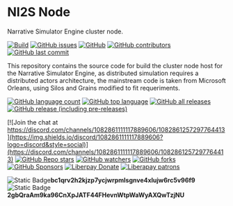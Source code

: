 # NI2S Node
Narrative Simulator Engine cluster node.

[![Build](https://img.shields.io/github/actions/workflow/status/arwni2s/ni2s-node/build.yml?style=plastic)](https://github.com/arwni2s/ni2s-node/actions?query=workflow%3Abuild)
[![GitHub issues](https://img.shields.io/github/issues/arwni2s/ni2s-node?style=plastic)](https://github.com/ARWNI2S/ni2s-node/issues)
[![GitHub](https://img.shields.io/github/license/arwni2s/ni2s-node?style=plastic)](https://github.com/arwni2s/ni2s-node)
[![GitHub contributors](https://img.shields.io/github/contributors/arwni2s/ni2s-node?style=plastic)](https://github.com/arwni2s/ni2s-node/graphs/contributors)
[![GitHub last commit](https://img.shields.io/github/last-commit/arwni2s/ni2s-node?style=plastic)](https://github.com/arwni2s/ni2s-node/graphs/commit-activity)

This repository contains the source code for build the cluster node host for the Narrative Simulator Engine, as distributed simulation requires a distributed actors architecture, the mainstream code is taken from Microsoft Orleans, using Silos and Grains modified to fit requeriments.


[![GitHub language count](https://img.shields.io/github/languages/count/arwni2s/ni2s-node?style=plastic)](https://github.com/arwni2s/ni2s-node)
[![GitHub top language](https://img.shields.io/github/languages/top/arwni2s/ni2s-node?style=plastic)](https://github.com/arwni2s/ni2s-node/search?l=c%23)
[![GitHub all releases](https://img.shields.io/github/downloads/arwni2s/ni2s-node/total?style=plastic)](https://github.com/arwni2s/ni2s-node/releases)
[![GitHub release (including pre-releases)](https://img.shields.io/github/v/release/arwni2s/ni2s-node?display-name=tag&include_prereleases&style=plastic)](https://github.com/arwni2s/ni2s-node/releases)

[![Join the chat at https://discord.com/channels/1082861111117889606/1082861257297764413](https://img.shields.io/discord/1082861111117889606?logo=discord&style=social)](https://discord.com/channels/1082861111117889606/1082861257297764413)
[![GitHub Repo stars](https://img.shields.io/github/stars/arwni2s/ni2s-node?style=social)](https://github.com/arwni2s/ni2s-node)
[![GitHub watchers](https://img.shields.io/github/watchers/arwni2s/ni2s-node?style=social)](https://github.com/arwni2s/ni2s-node/watchers)
[![GitHub forks](https://img.shields.io/github/forks/arwni2s/ni2s-node?style=social)](https://github.com/arwni2s/ni2s-node/forks)
[![GitHub Sponsors](https://img.shields.io/github/sponsors/arwni2s?logo=github&style=social)](https://github.com/arwni2s/ni2s-node)
[![Liberpay Donate](https://img.shields.io/liberapay/goal/ARWNI2S?label=Donate&logo=liberapay&style=flat)](https://liberapay.com/ARWNI2S/donate)
[![Liberapay patrons](https://img.shields.io/liberapay/patrons/arwni2s?logo=liberapay)](https://liberapay.com/ARWNI2S/donate)

![Static Badge](https://img.shields.io/badge/BTC-DONATE-ff8000?style=plastic&logo=bitcoin)**bc1qrv2h2kjzp7ycjwrpmlsgnve4xlujw6rc5v96f9** 
![Static Badge](https://img.shields.io/badge/SOL-DONATE-blue?style=plastic&logo=solana)**2gbQraAm9ka96CnXpJATF44FHevnWtpWaWyAXQwTzjNU** 
